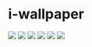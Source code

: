 # i-wallpaper


[![](https://img.shields.io/github/license/dezhishen/i-wallpaper.svg?logo=github)](./LICENSE)
[![](https://img.shields.io/github/stars/dezhishen/i-wallpaper.svg?logo=github)](https://github.com/dezhishen/i-wallpaper/stargazers)
[![](https://img.shields.io/github/forks/dezhishen/i-wallpaper.svg?logo=github)](https://github.com/dezhishen/i-wallpaper/network/members)
[![](https://img.shields.io/github/contributors/dezhishen/i-wallpaper.svg?logo=github)](https://github.com/dezhishen/i-wallpaper/graphs/contributors)
[![](https://img.shields.io/github/commit-activity/m/dezhishen/i-wallpaper?logo=github)](https://github.com/dezhishen/i-wallpaper/graphs/commit-activity)
[![](https://img.shields.io/github/last-commit/dezhishen/i-wallpaper.svg?logo=github)](https://github.com/dezhishen/i-wallpaper/commits)
